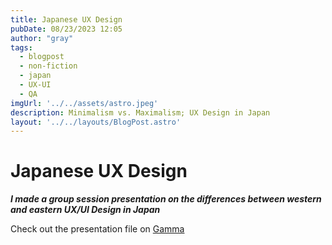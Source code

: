 ```yaml
---
title: Japanese UX Design
pubDate: 08/23/2023 12:05
author: "gray"
tags:
  - blogpost
  - non-fiction
  - japan
  - UX-UI
  - QA
imgUrl: '../../assets/astro.jpeg'
description: Minimalism vs. Maximalism; UX Design in Japan
layout: '../../layouts/BlogPost.astro'
---
```


# Japanese UX Design


***I made a group session presentation on the differences between western and eastern UX/UI Design in Japan***


Check out the presentation file on [Gamma](https://gamma.app/public/JapaneseUXDesign-q4rgxajxs1r06jz?mode=doc&utm_campaign=buffer&utm_content=buffercd0f6&utm_medium=social&utm_source=linkedin.com)
